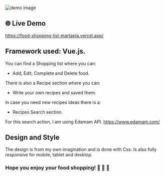 
![demo image](https://file%252B.vscode-resource.vscode-cdn.net/Users/marta/Desktop/Screenshot%25202023-12-18%2520at%252016.44.16.png?version%253D1702914350750)

## 🌐 Live Demo

https://food-shopping-list-martapla.vercel.app/

## Framework used: Vue.js.

You can find a Shopping list where you can:
* Add, Edit, Complete and Delete food.

There is also a Recipe section where you can:
* Write your own recipes and saved them.

In case you need new recipes ideas there is a:
*  Recipes Search section. 

For this search action, I am using Edamam API.
https://www.edamam.com/

## Design and Style

The design is from my own imagination and is done with Css.
Is also fully responsive for mobile, tablet and desktop.


### Hope you enjoy your food shopping! 🍋 🍅 🥒









